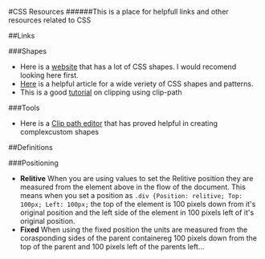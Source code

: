 #CSS Resources
######This is a place for helpfull links and other resources related to CSS

##Links

###Shapes
- Here is a [website](https://css-shape.com/) that has a lot of CSS shapes. I would recomend looking here first.
- [Here](https://css-tricks.com/the-shapes-of-css/) is a helpful article for a wide veriety of CSS shapes and patterns.
- This is a good [tutorial](https://www.digitalocean.com/community/tutorials/css-clipping-with-clip-path?utm_medium=content_acq&utm_source=css-tricks&utm_campaign=&utm_content=awareness_bestsellers) on clipping using clip-path

###Tools
- Here is a [Clip path editor](https://codepen.io/stoumann/full/abZxoOM) that has proved helpful in creating complexcustom shapes

##Definitions

###Positioning
- **Relitive** When you are using values to set the Relitive position they are measured from the element above in the flow of the document. This means when you set a position as `.div {Position: relitive; Top: 100px; Left: 100px;` the top of the element is 100 pixels down from it's original position and the left side of the element in 100 pixels left of it's original position.
- **Fixed** When using the fixed position the units are measured from the corasponding sides of the parent containereg 100 pixels down from the top of the parent and 100 pixels left of the parents left... 
